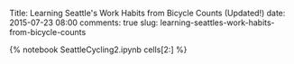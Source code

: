 Title: Learning Seattle's Work Habits from Bicycle Counts (Updated!)
date: 2015-07-23 08:00
comments: true
slug: learning-seattles-work-habits-from-bicycle-counts

{% notebook SeattleCycling2.ipynb cells[2:] %}